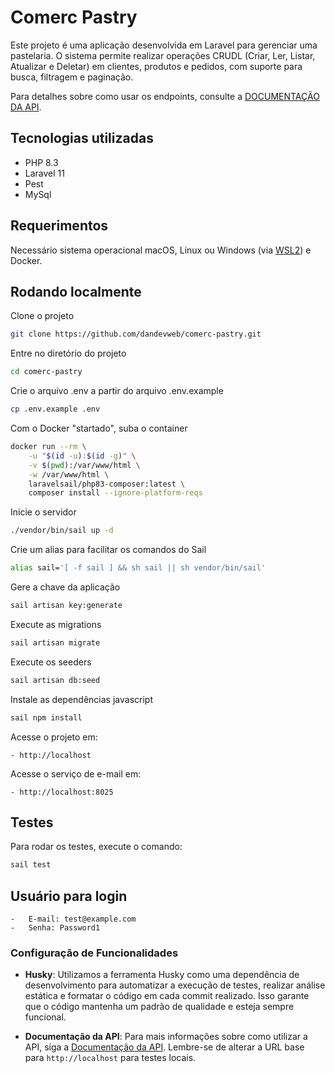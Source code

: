 # Comerc Pastry

Este projeto é uma aplicação desenvolvida em Laravel para gerenciar uma pastelaria. O sistema permite realizar operações CRUDL (Criar, Ler, Listar, Atualizar e Deletar) em clientes, produtos e pedidos, com suporte para busca, filtragem e paginação.

Para detalhes sobre como usar os endpoints, consulte a [DOCUMENTAÇÃO DA API](https://documenter.getpostman.com/view/22300616/2sAY4uC3Sf).

## Tecnologias utilizadas

-   PHP 8.3
-   Laravel 11
-   Pest
-   MySql

## Requerimentos

Necessário sistema operacional macOS, Linux ou Windows (via [WSL2](https://docs.microsoft.com/en-us/windows/wsl/about)) e Docker.

## Rodando localmente

Clone o projeto

```bash
git clone https://github.com/dandevweb/comerc-pastry.git
```

Entre no diretório do projeto

```bash
cd comerc-pastry
```

Crie o arquivo .env a partir do arquivo .env.example

```bash
cp .env.example .env
```

Com o Docker "startado", suba o container

```bash
docker run --rm \
    -u "$(id -u):$(id -g)" \
    -v $(pwd):/var/www/html \
    -w /var/www/html \
    laravelsail/php83-composer:latest \
    composer install --ignore-platform-reqs
```

Inicie o servidor

```bash
./vendor/bin/sail up -d
```

Crie um alias para facilitar os comandos do Sail

```bash
alias sail='[ -f sail ] && sh sail || sh vendor/bin/sail'
```

Gere a chave da aplicação

```bash
sail artisan key:generate
```

Execute as migrations

```bash
sail artisan migrate
```

Execute os seeders

```bash
sail artisan db:seed
```

Instale as dependências javascript

```bash
sail npm install
```

Acesse o projeto em:

    - http://localhost

Acesse o serviço de e-mail em:

    - http://localhost:8025

## Testes

Para rodar os testes, execute o comando:

```bash
sail test
```

## Usuário para login

    -   E-mail: test@example.com
    -   Senha: Password1

### Configuração de Funcionalidades

-   **Husky**: Utilizamos a ferramenta Husky como uma dependência de desenvolvimento para automatizar a execução de testes, realizar análise estática e formatar o código em cada commit realizado. Isso garante que o código mantenha um padrão de qualidade e esteja sempre funcional.

-   **Documentação da API**: Para mais informações sobre como utilizar a API, siga a [Documentação da API](https://documenter.getpostman.com/view/22300616/2sAY4uC3Sf). Lembre-se de alterar a URL base para `http://localhost` para testes locais.
